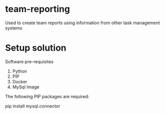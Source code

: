 # team-reporting
Used to create team reports using information from other task management systems

# Setup solution
Software pre-requisites

1. Python
1. PIP
1. Docker
1. MySql Image

The following PIP packages are required:

pip install mysql.connector